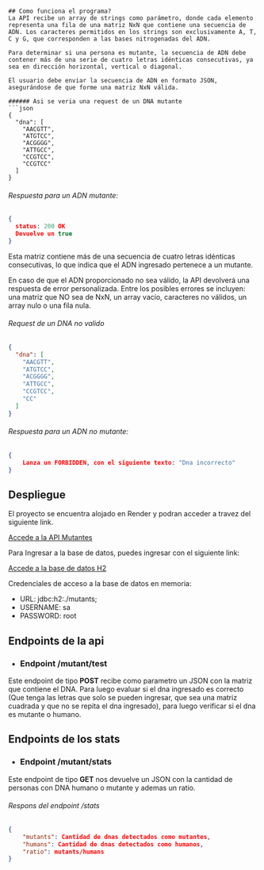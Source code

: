 ```

## Como funciona el programa? 
La API recibe un array de strings como parámetro, donde cada elemento representa una fila de una matriz NxN que contiene una secuencia de ADN. Los caracteres permitidos en los strings son exclusivamente A, T, C y G, que corresponden a las bases nitrogenadas del ADN.

Para determinar si una persona es mutante, la secuencia de ADN debe contener más de una serie de cuatro letras idénticas consecutivas, ya sea en dirección horizontal, vertical o diagonal.

El usuario debe enviar la secuencia de ADN en formato JSON, asegurándose de que forme una matriz NxN válida.

###### Asi se veria una request de un DNA mutante
```json
{
  "dna": [
    "AACGTT",
    "ATGTCC",
    "ACGGGG",
    "ATTGCC",
    "CCGTCC",
    "CCGTCC"
  ] 
}
```
###### Respuesta para un ADN mutante:
```json
{
  status: 200 OK
  Devuelve un true
}
```
Esta matriz contiene más de una secuencia de cuatro letras idénticas consecutivas, lo que indica que el ADN ingresado pertenece a un mutante.

En caso de que el ADN proporcionado no sea válido, la API devolverá una respuesta de error personalizada. Entre los posibles errores se incluyen: una matriz que NO sea de NxN, un array vacío, caracteres no válidos, un array nulo o una fila nula.
###### Request de un DNA no valido
```json
{
  "dna": [
    "AACGTT",
    "ATGTCC",
    "ACGGGG",
    "ATTGCC",
    "CCGTCC",
    "CC"
  ] 
}
```
###### Respuesta para un ADN no mutante:
```json
{
    Lanza un FORBIDDEN, con el siguiente texto: "Dna incorrecto"
}
```
## Despliegue
El proyecto se encuentra alojado en Render y podran acceder a travez del siguiente link.

[Accede a la API Mutantes](https://parcialunoprog3.onrender.com)

Para Ingresar a la base de datos, puedes ingresar con el siguiente link:

[Accede a la base de datos H2](http://localhost:8080/h2-console/)

Credenciales de acceso a la base de datos en memoria:
* URL: jdbc:h2:./mutants;
* USERNAME: sa
* PASSWORD: root

## Endpoints de la api
* ### Endpoint /mutant/test
Este endpoint de tipo **POST** recibe como parametro un JSON con la matriz que contiene el DNA. Para luego evaluar si el dna ingresado es correcto (Que tenga las letras que solo se pueden ingresar, que sea una matriz cuadrada y que no se repita el dna ingresado),
para luego verificar si el dna es mutante o humano.


## Endpoints de los stats
* ### Endpoint /mutant/stats
Este endpoint de tipo **GET** nos devuelve un JSON con la cantidad de personas con DNA humano o mutante y ademas un ratio.

###### Respons del endpoint /stats

```json
{
    "mutants": Cantidad de dnas detectados como mutantes,
    "humans": Cantidad de dnas detectados como humanos,
    "ratio": mutants/humans
}
```

